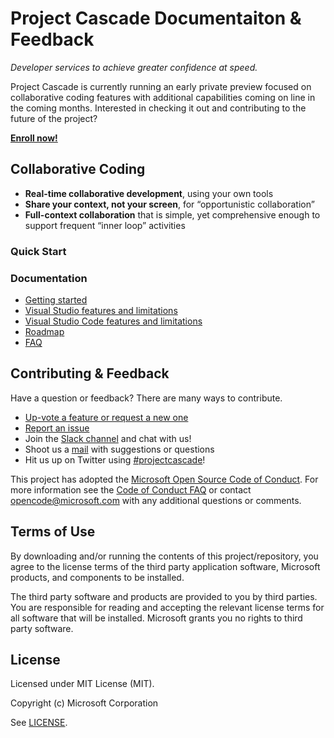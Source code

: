# Project Cascade Documentaiton & Feedback
_Developer services to achieve greater confidence at speed._

Project Cascade is currently running an early private preview focused on collaborative coding features with additional capabilities coming on line in the coming months. Interested in checking it out and contributing to the future of the project?

**[Enroll now!]()** 

## Collaborative Coding

- **Real-time collaborative development**, using your own tools
- **Share your context, not your screen**, for “opportunistic collaboration”
- **Full-context collaboration** that is simple, yet comprehensive enough to support frequent “inner loop” activities

### Quick Start

### Documentation 
- [Getting started](docs/getting-started.md)
- [Visual Studio features and limitations](docs/collab-vs.md)
- [Visual Studio Code features and limitations](docs/collab-vscode,md)
- [Roadmap](docs/roadmap.md)
- [FAQ](docs/faq.md)

## Contributing & Feedback
Have a question or feedback? There are many ways to contribute.

- [Up-vote a feature or request a new one](CONTRIBUTING.md)
- [Report an issue](CONTRIBUTING.md)
- Join the [Slack channel](http://project-cascade.slack.com) and chat with us!
- Shoot us a [mail](mailto:project-cascade@microsoft.com) with suggestions or questions
- Hit us up on Twitter using [#projectcascade](https://twitter.com/search?f=tweets&q=%23projectcascade&src=typd)!

This project has adopted the [Microsoft Open Source Code of Conduct](https://opensource.microsoft.com/codeofconduct/).
For more information see the [Code of Conduct FAQ](https://opensource.microsoft.com/codeofconduct/faq/) or
contact [opencode@microsoft.com](mailto:opencode@microsoft.com) with any additional questions or comments.

## Terms of Use
By downloading and/or running the contents of this project/repository, you agree to the license terms of the third party application software, Microsoft products, and components to be installed.

The third party software and products are provided to you by third parties. You are responsible for reading and accepting the relevant license terms for all software that will be installed. Microsoft grants you no rights to third party software.

## License
Licensed under MIT License (MIT). 

Copyright (c) Microsoft Corporation

See [LICENSE](LICENSE).

